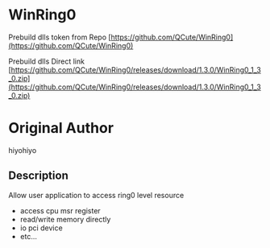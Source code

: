 # WinRing0

Prebuild dlls token from Repo [https://github.com/QCute/WinRing0](https://github.com/QCute/WinRing0)

Prebuild dlls Direct link [https://github.com/QCute/WinRing0/releases/download/1.3.0/WinRing0_1_3_0.zip](https://github.com/QCute/WinRing0/releases/download/1.3.0/WinRing0_1_3_0.zip)

# Original Author
hiyohiyo

## Description
Allow user application to access ring0 level resource

* access cpu msr register
* read/write memory directly
* io pci device
* etc...